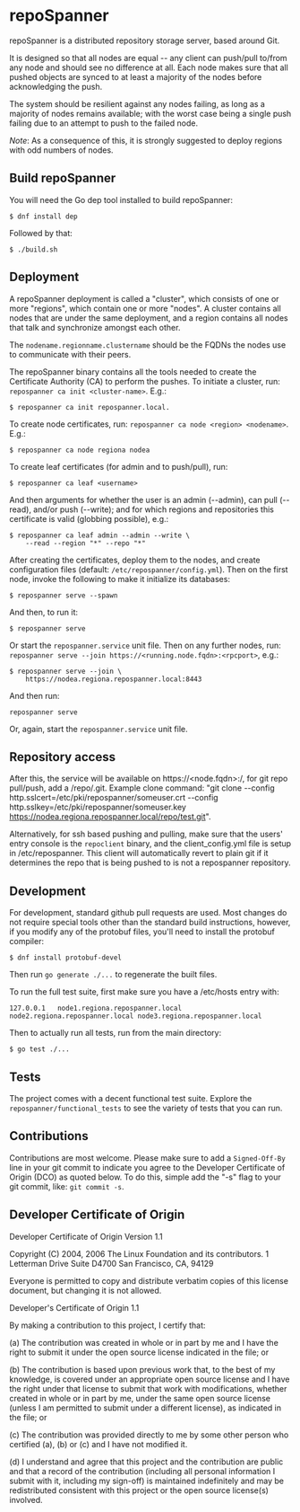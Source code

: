 repoSpanner
===========

repoSpanner is a distributed repository storage server, based around Git.

It is designed so that all nodes are equal -- any client can push/pull
to/from any node and should see no difference at all.  Each node makes
sure that all pushed objects are synced to at least a majority of the
nodes before acknowledging the push.

The system should be resilient against any nodes failing, as long as a
majority of nodes remains available; with the worst case being a single
push failing due to an attempt to push to the failed node.

*Note*: As a consequence of this, it is strongly suggested to deploy
regions with odd numbers of nodes.


Build repoSpanner
-----------------

You will need the Go dep tool installed to build repoSpanner:

    $ dnf install dep

Followed by that:

    $ ./build.sh


Deployment
----------

A repoSpanner deployment is called a "cluster", which consists of one or
more "regions", which contain one or more "nodes".  A cluster contains
all nodes that are under the same deployment, and a region contains all
nodes that talk and synchronize amongst each other.

The `nodename.regionname.clustername` should be the FQDNs the nodes use
to communicate with their peers.

The repoSpanner binary contains all the tools needed to create the
Certificate Authority (CA) to perform the pushes.  To initiate a
cluster, run: `repospanner ca init <cluster-name>`.  E.g.:

    $ repospanner ca init repospanner.local.

To create node certificates, run: `repospanner ca node <region>
<nodename>`.  E.g.:

    $ repospanner ca node regiona nodea

To create leaf certificates (for admin and to push/pull), run:

    $ repospanner ca leaf <username>

And then arguments for whether the user is an admin (--admin), can pull
(--read), and/or push (--write); and for which regions and repositories
this certificate is valid (globbing possible), e.g.:

    $ repospanner ca leaf admin --admin --write \
        --read --region "*" --repo "*"

After creating the certificates, deploy them to the nodes, and create
configuration files (default: `/etc/repospanner/config.yml`).  Then on
the first node, invoke the following to make it initialize its databases:

    $ repospanner serve --spawn

And then, to run it:

    $ repospanner serve

Or start the `repospanner.service` unit file.  Then on any further nodes,
run: `repospanner serve --join https://<running.node.fqdn>:<rpcport>`, e.g.:

    $ repospanner serve --join \
        https://nodea.regiona.repospanner.local:8443

And then run:

    repospanner serve

Or, again, start the `repospanner.service` unit file.


Repository access
-----------------

After this, the service will be available on
https://<node.fqdn>:<httpsport>/, for git repo pull/push, add a
/repo/<repo-name>.git.  Example clone command: "git clone --config
http.sslcert=/etc/pki/repospanner/someuser.crt --config
http.sslkey=/etc/pki/repospanner/someuser.key
https://nodea.regiona.repospanner.local/repo/test.git".

Alternatively, for ssh based pushing and pulling, make sure that the users'
entry console is the `repoclient` binary, and the client_config.yml file is setup
in /etc/repospanner.
This client will automatically revert to plain git if it determines the repo
that is being pushed to is not a repospanner repository.


Development
-----------

For development, standard github pull requests are used.
Most changes do not require special tools other than the standard build
instructions, however, if you modify any of the protobuf files, you'll need to
install the protobuf compiler:

    $ dnf install protobuf-devel

Then run `go generate ./...` to regenerate the built files.

To run the full test suite, first make sure you have a /etc/hosts entry with:

    127.0.0.1	node1.regiona.repospanner.local node2.regiona.repospanner.local node3.regiona.repospanner.local

Then to actually run all tests, run from the main directory:

    $ go test ./...


Tests
-----

The project comes with a decent functional test suite.  Explore the
`repospanner/functional_tests` to see the variety of tests that you can
run.



Contributions
-------------

Contributions are most welcome.
Please make sure to add a `Signed-Off-By` line in your git commit to indicate
you agree to the Developer Certificate of Origin (DCO) as quoted below.
To do this, simple add the "-s" flag to your git commit, like: `git commit -s`.


Developer Certificate of Origin
--------------------------------

Developer Certificate of Origin
Version 1.1

Copyright (C) 2004, 2006 The Linux Foundation and its contributors.
1 Letterman Drive
Suite D4700
San Francisco, CA, 94129

Everyone is permitted to copy and distribute verbatim copies of this
license document, but changing it is not allowed.


Developer's Certificate of Origin 1.1

By making a contribution to this project, I certify that:

(a) The contribution was created in whole or in part by me and I
    have the right to submit it under the open source license
    indicated in the file; or

(b) The contribution is based upon previous work that, to the best
    of my knowledge, is covered under an appropriate open source
    license and I have the right under that license to submit that
    work with modifications, whether created in whole or in part
    by me, under the same open source license (unless I am
    permitted to submit under a different license), as indicated
    in the file; or

(c) The contribution was provided directly to me by some other
    person who certified (a), (b) or (c) and I have not modified
    it.

(d) I understand and agree that this project and the contribution
    are public and that a record of the contribution (including all
    personal information I submit with it, including my sign-off) is
    maintained indefinitely and may be redistributed consistent with
    this project or the open source license(s) involved.
